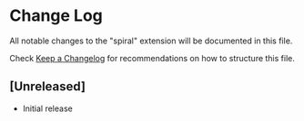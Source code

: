 # Change Log

All notable changes to the "spiral" extension will be documented in this file.

Check [Keep a Changelog](http://keepachangelog.com/) for recommendations on how to structure this file.

## [Unreleased]

- Initial release